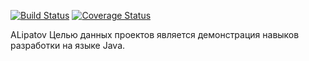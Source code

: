 [![Build Status](https://travis-ci.org/Clydeside/ALipatov.svg?branch=master)](https://travis-ci.org/Clydeside/ALipatov)
[![Coverage Status](https://codecov.io/gh/Clydeside/ALipatov/branch/master/graph/badge.svg)](https://codecov.io/gh/Clydeside/ALipatov)

 ALipatov
Целью данных проектов является демонстрация навыков разработки на языке Java.
